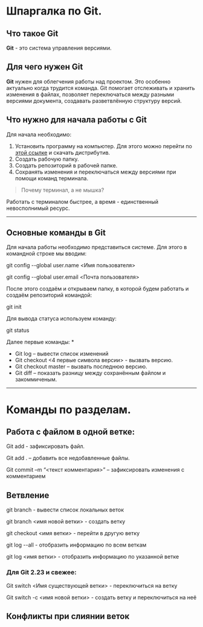 # Шпаргалка по Git.
## Что такое Git
**Git** - это система управления версиями.

## Для чего нужен Git

**Git** нужен для облегчения работы над проектом. Это особенно актуально когда трудится команда. Git  помогает отслеживать и хранить изменения в файлах, позволяет переключаться между разными версиями документа, создавать разветвлённую структуру версий.
## Что нужно для начала работы с Git
Для начала необходимо:
1. Установить программу на компьютер.
Для этого можно перейти по
[этой ссылке](https://git-scm.com/download/win "официальный сайт") и скачать дистрибутив.
2. Создать рабочую папку.
3. Создать репозиторий в рабочей папке.
4. Сохранять изменения и переключаться между версиями при помощи команд терминала.

>Почему терминал, а не мышка?

Работать с терминалом быстрее, а время - единственный невосполнимый ресурс.

---

## Основные команды в Git
Для начала работы необходимо представиться системе. Для этого в командной строке мы вводим:

git config --global user.name \<Имя пользователя>

git config --global user.email \<Почта пользователя>

После этого создаём и открываем папку, в которой будем работать и создаём репозиторий командой:

git init

Для вывода статуса используем команду: 

git status

Далее первые команды:
* 
* Git log – вывести список изменений
* Git checkout <4 первые символа версии> - вызвать версию.
* Git checkout master – вызвать последнюю версию.
* Git diff – показать разницу между сохранённым файлом и закоммиченым.


***

# Команды по разделам.
## Работа с файлом в одной ветке:
Git add <file name> - зафиксировать файл.

Git add . – добавить все недобавленные файлы.

Git commit –m “<текст  комментария>” – зафиксировать изменения с комментарием

## Ветвление
git branch - вывести список локальных веток

git branch <имя новой ветки> - создать ветку

git checkout <имя ветки> - перейти в другую ветку

git log --all - отобразить информацию по всем веткам

git log <имя ветки> - отобразить информацию по указанной ветке
### Для Git 2.23 и свежее:
Git switch <Имя существующей ветки> - переключиться на ветку

Git switch -c <имя новой ветки> - создать ветку и переключиться на неё



## Конфликты при слиянии веток

